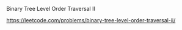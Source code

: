 Binary Tree Level Order Traversal II

https://leetcode.com/problems/binary-tree-level-order-traversal-ii/

